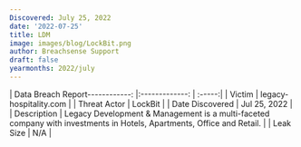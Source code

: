 ```yaml
---
Discovered: July 25, 2022
date: '2022-07-25'
title: LDM
image: images/blog/LockBit.png
author: Breachsense Support
draft: false
yearmonths: 2022/july
---
```


| Data Breach Report------------:     |:-------------:    | :-----:|
| Victim      | legacy-hospitality.com      | 
| Threat Actor      | LockBit      | 
| Date Discovered      | Jul 25, 2022      | 
| Description      | Legacy Development & Management is a multi-faceted company with investments in Hotels, Apartments, Office and Retail.       | 
| Leak Size      | N/A      | 

